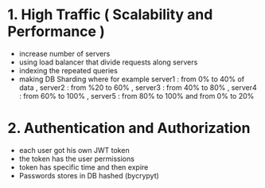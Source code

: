 # 1. High Traffic ( Scalability and Performance )
- increase number of servers
- using load balancer that divide requests along servers
- indexing the repeated queries
- making DB Sharding where for example server1 : from 0% to 40% of data , server2 : from %20 to 60% , server3 : from 40% to 80% , server4 : from 60% to 100% , server5 : from 80% to 100% and from 0% to 20% 
# 2. Authentication and Authorization
- each user got his own JWT token
- the token has the user permissions
- token has specific time and then expire
- Passwords stores in DB hashed (bycrypyt)
